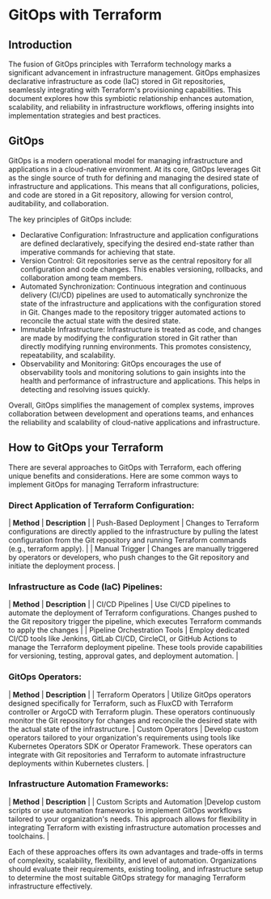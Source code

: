 # GitOps with Terraform 

## Introduction
The fusion of GitOps principles with Terraform technology marks a significant advancement in infrastructure management. GitOps emphasizes declarative infrastructure as code (IaC) stored in Git repositories, seamlessly integrating with Terraform's provisioning capabilities. This document explores how this symbiotic relationship enhances automation, scalability, and reliability in infrastructure workflows, offering insights into implementation strategies and best practices.

## GitOps

GitOps is a modern operational model for managing infrastructure and applications in a cloud-native environment. At its core, GitOps leverages Git as the single source of truth for defining and managing the desired state of infrastructure and applications. This means that all configurations, policies, and code are stored in a Git repository, allowing for version control, auditability, and collaboration.

The key principles of GitOps include:
- Declarative Configuration: Infrastructure and application configurations are defined declaratively, specifying the desired end-state rather than imperative commands for achieving that state.
- Version Control: Git repositories serve as the central repository for all configuration and code changes. This enables versioning, rollbacks, and collaboration among team members.
- Automated Synchronization: Continuous integration and continuous delivery (CI/CD) pipelines are used to automatically synchronize the state of the infrastructure and applications with the configuration stored in Git. Changes made to the repository trigger automated actions to reconcile the actual state with the desired state.
- Immutable Infrastructure: Infrastructure is treated as code, and changes are made by modifying the configuration stored in Git rather than directly modifying running environments. This promotes consistency, repeatability, and scalability.
- Observability and Monitoring: GitOps encourages the use of observability tools and monitoring solutions to gain insights into the health and performance of infrastructure and applications. This helps in detecting and resolving issues quickly.

Overall, GitOps simplifies the management of complex systems, improves collaboration between development and operations teams, and enhances the reliability and scalability of cloud-native applications and infrastructure.

## How to GitOps your Terraform
There are several approaches to GitOps with Terraform, each offering unique benefits and considerations. Here are some common ways to implement GitOps for managing Terraform infrastructure:

### Direct Application of Terraform Configuration:

| **Method** | **Description** |
| Push-Based Deployment | Changes to Terraform configurations are directly applied to the infrastructure by pulling the latest configuration from the Git repository and running Terraform commands (e.g., terraform apply). |
| Manual Trigger | Changes are manually triggered by operators or developers, who push changes to the Git repository and initiate the deployment process. |

### Infrastructure as Code (IaC) Pipelines:
| **Method** | **Description** |
| CI/CD Pipelines | Use CI/CD pipelines to automate the deployment of Terraform configurations. Changes pushed to the Git repository trigger the pipeline, which executes Terraform commands to apply the changes |
| Pipeline Orchestration Tools | Employ dedicated CI/CD tools like Jenkins, GitLab CI/CD, CircleCI, or GitHub Actions to manage the Terraform deployment pipeline. These tools provide capabilities for versioning, testing, approval gates, and deployment automation. |

### GitOps Operators:
| **Method** | **Description** |
| Terraform Operators | Utilize GitOps operators designed specifically for Terraform, such as FluxCD with Terraform controller or ArgoCD with Terraform plugin. These operators continuously monitor the Git repository for changes and reconcile the desired state with the actual state of the infrastructure.
| Custom Operators | Develop custom operators tailored to your organization's requirements using tools like Kubernetes Operators SDK or Operator Framework. These operators can integrate with Git repositories and Terraform to automate infrastructure deployments within Kubernetes clusters. |

### Infrastructure Automation Frameworks:
| **Method** | **Description** |
| Custom Scripts and Automation |Develop custom scripts or use automation frameworks to implement GitOps workflows tailored to your organization's needs. This approach allows for flexibility in integrating Terraform with existing infrastructure automation processes and toolchains. |

Each of these approaches offers its own advantages and trade-offs in terms of complexity, scalability, flexibility, and level of automation. Organizations should evaluate their requirements, existing tooling, and infrastructure setup to determine the most suitable GitOps strategy for managing Terraform infrastructure effectively.

